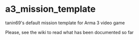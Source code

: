 # a3_mission_template
tanin69's default mission template for Arma 3 video game

Please, see the wiki to read what has been documented so far
